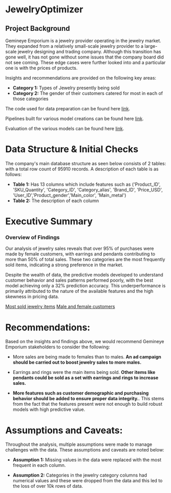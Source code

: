 # JewelryOptimizer

## Project Background

Gemineye Emporium is a jewelry provider operating in the jewelry market. They expanded from a relatively small-scale jewelry provider to a large-scale jewelry designing and trading company. Although this transition has gone well, it has not gone without some issues that the company board did not see coming. These edge cases were further looked into and a particular one is with the prices of products. 

Insights and recommendations are provided on the following key areas:

- **Category 1:** Types of Jewelry presently being sold
- **Category 2:** The gender of their customers catered for most in each of those categories 

The code used for data preparation can be found here [link](https://github.com/Three2Two/JewelryOptimizer/blob/main/Jewelry_optimizer.ipynb#eda).

Pipelines built for various model creations can be found here [link](https://github.com/Three2Two/JewelryOptimizer/blob/main/Jewelry_optimizer.ipynb#data-modelling).

Evaluation of the various models can be found here [link](https://github.com/Three2Two/JewelryOptimizer/blob/main/Jewelry_optimizer.ipynb#model-eveluation).



# Data Structure & Initial Checks

The company's main database structure as seen below consists of 2 tables: with a total row count of 95910 records. A description of each table is as follows:
- **Table 1:** Has 13 columns which include features such as ('Product_ID', 'SKU_Quantity', 'Category_ID', 'Category_alias', 'Brand_ID', 'Price_USD', 'User_ID','Product_gender','Main_color', 'Main_metal')
- **Table 2:** The description of each column 



# Executive Summary

### Overview of Findings

Our analysis of jewelry sales reveals that over 95% of purchases were made by female customers, with earrings and pendants contributing to more than 50% of total sales. These two categories are the most frequently sold items, indicating a strong preference in the market.

Despite the wealth of data, the predictive models developed to understand customer behavior and sales patterns performed poorly, with the best model achieving only a 32% prediction accuracy. This underperformance is primarily attributed to the nature of the available features and the high skewness in pricing data.

[Most sold jewelry items](https://github.com/Three2Two/JewelryOptimizer/blob/main/images/pendandear.png)
[Male and female customers](https://github.com/Three2Two/JewelryOptimizer/blob/main/images/malenfemale.png)



# Recommendations:

Based on the insights and findings above, we would recommend Gemineye Emporium stakeholders to consider the following: 

* More sales are being made to females than to males. **An ad campaign should be carried out to boost jewelry sales to more males.**
  
* Earrings and rings were the main items being sold. **Other items like pendants could be sold as a set with earrings and rings to increase sales.**
  
* **More features such as customer demographic and purchasing behavior should be added to ensure proper data integrity.**. This stems from the fact that the features present were not enough to build robust models with high predictive value. 
  


# Assumptions and Caveats:

Throughout the analysis, multiple assumptions were made to manage challenges with the data. These assumptions and caveats are noted below:

* **Assumption 1:** Missing values in the data were replaced with the most frequent in each column.
  
* **Assumption 2:** Categories in the jewelry category columns had numerical values and these were dropped from the data and this led to the loss of over 10k rows of data. 
